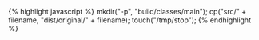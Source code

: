 {% highlight javascript %}
mkdir("-p", "build/classes/main");
cp("src/" + filename, "dist/original/" + filename);
touch("/tmp/stop");
{% endhighlight %}
